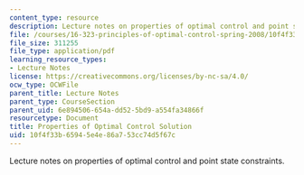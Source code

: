 ```yaml
---
content_type: resource
description: Lecture notes on properties of optimal control and point state constraints.
file: /courses/16-323-principles-of-optimal-control-spring-2008/10f4f33b65945e4e86a753cc74d5f67c_lec8.pdf
file_size: 311255
file_type: application/pdf
learning_resource_types:
- Lecture Notes
license: https://creativecommons.org/licenses/by-nc-sa/4.0/
ocw_type: OCWFile
parent_title: Lecture Notes
parent_type: CourseSection
parent_uid: 6e894506-654a-dd52-5bd9-a554fa34866f
resourcetype: Document
title: Properties of Optimal Control Solution
uid: 10f4f33b-6594-5e4e-86a7-53cc74d5f67c
---
```

Lecture notes on properties of optimal control and point state constraints.